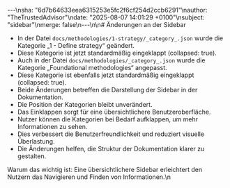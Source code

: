 ---\nsha: "6d7b64633eea6315253e5fc2f6cf254d2ccb6291"\nauthor: "TheTrustedAdvisor"\ndate: "2025-08-07 14:01:29 +0100"\nsubject: "sidebar"\nmerge: false\n---\n\n# Änderungen an der Sidebar

- In der Datei `docs/methodologies/1-strategy/_category_.json` wurde die Kategorie „1 - Define strategy“ geändert.
- Diese Kategorie ist jetzt standardmäßig eingeklappt (collapsed: true).
- Auch in der Datei `docs/methodologies/_category_.json` wurde die Kategorie „Foundational methodologies“ angepasst.
- Diese Kategorie ist ebenfalls jetzt standardmäßig eingeklappt (collapsed: true).
- Beide Änderungen betreffen die Darstellung der Sidebar in der Dokumentation.
- Die Position der Kategorien bleibt unverändert.
- Das Einklappen sorgt für eine übersichtlichere Benutzeroberfläche.
- Nutzer können die Kategorien bei Bedarf aufklappen, um mehr Informationen zu sehen.
- Dies verbessert die Benutzerfreundlichkeit und reduziert visuelle Überlastung.
- Die Änderungen helfen, die Struktur der Dokumentation klarer zu gestalten.

Warum das wichtig ist: Eine übersichtlichere Sidebar erleichtert den Nutzern das Navigieren und Finden von Informationen.\n